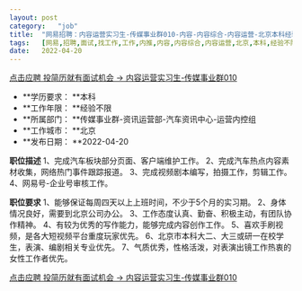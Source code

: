 ```yaml
---
layout:	post
category:	"job"
title:	"网易招聘：内容运营实习生-传媒事业群010-内容-内容综合-内容运营-北京本科经验不限"
tags:	[网易,招聘,面试,找工作,工作,内推,内容,内容综合,内容运营,北京,本科,经验不限]
date:	2022-04-20
---
```


[点击应聘 投简历就有面试机会 -> 内容运营实习生-传媒事业群010](http://mobile.bole.netease.com/bole/boleDetail?id=39757&employeeId=346f03c3cda5f04c&key=all)



- **学历要求： **本科
- **工作年限： **经验不限
- **所属部门： **传媒事业群-资讯运营部-汽车资讯中心-运营内控组
- **工作城市： **北京
- **发布日期： **2022-04-20



**职位描述**
1、完成汽车板块部分页面、客户端维护工作。
2、完成汽车热点内容素材收集，网络热门事件跟踪报道。
3、完成视频剧本编写，拍摄工作，剪辑工作。
4、网易号-企业号审核工作。



**职位要求**
1、能够保证每周四天以上上班时间，不少于5个月的实习期。
2、身体情况良好，需要到北京公司办公。
3、工作态度认真、勤奋、积极主动，有团队协作精神。
4、有较为优秀的写作能力，能够完成内容创作工作。
5、喜欢手刷视频，是各大短视频平台重度玩家优先。
6、北京市本科大二、大三或研一在校学生，表演、编剧相关专业优先。
7、气质优秀，性格活泼，对表演出镜工作热衷的女性工作者优先。 



[点击应聘 投简历就有面试机会 -> 内容运营实习生-传媒事业群010](http://mobile.bole.netease.com/bole/boleDetail?id=39757&employeeId=346f03c3cda5f04c&key=all)